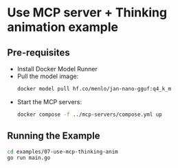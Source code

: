 # Use MCP server + Thinking animation example

## Pre-requisites

- Install Docker Model Runner
- Pull the model image:
  ```bash
  docker model pull hf.co/menlo/jan-nano-gguf:q4_k_m
  ```
- Start the MCP servers:
  ```bash
  docker compose -f ../mcp-servers/compose.yml up 
  ```

## Running the Example

```bash
cd examples/07-use-mcp-thinking-anim
go run main.go
```